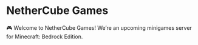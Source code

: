 # NetherCube Games

🎮 Welcome to NetherCube Games! We’re an upcoming minigames server for Minecraft: Bedrock Edition.
